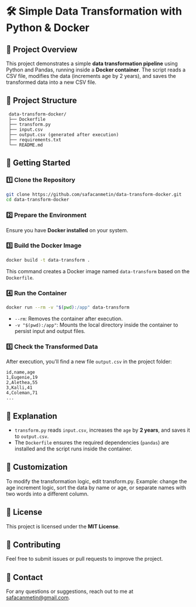 # 🛠️ Simple Data Transformation with Python & Docker

## 📌 Project Overview

This project demonstrates a simple **data transformation pipeline** using Python and Pandas, running inside a **Docker container**. The script reads a CSV file, modifies the data (increments age by 2 years), and saves the transformed data into a new CSV file.

## 📂 Project Structure

```
 data-transform-docker/
 ├── Dockerfile
 ├── transform.py
 ├── input.csv
 ├── output.csv (generated after execution)
 ├── requirements.txt
 └── README.md
```

## 🚀 Getting Started

### 1️⃣ Clone the Repository

```sh
git clone https://github.com/safacanmetin/data-transform-docker.git
cd data-transform-docker
```

### 2️⃣ Prepare the Environment

Ensure you have **Docker installed** on your system.

### 3️⃣ Build the Docker Image

```sh
docker build -t data-transform .
```

This command creates a Docker image named `data-transform` based on the `Dockerfile`.

### 4️⃣ Run the Container

```sh
docker run --rm -v "$(pwd):/app" data-transform
```

- `--rm`: Removes the container after execution.
- `-v "$(pwd):/app"`: Mounts the local directory inside the container to persist input and output files.

### 5️⃣ Check the Transformed Data

After execution, you'll find a new file `output.csv` in the project folder:

```csv
id,name,age
1,Eugenie,19
2,Alethea,55
3,Kalli,41
4,Coleman,71
...
```

## 📝 Explanation

- `transform.py` reads `input.csv`, increases the `age` by **2 years**, and saves it to `output.csv`.
- The `Dockerfile` ensures the required dependencies (`pandas`) are installed and the script runs inside the container.

## 🔧 Customization

To modify the transformation logic, edit transform.py. Example: change the age increment logic, sort the data by name or age, or separate names with two words into a different column.

## 📜 License

This project is licensed under the **MIT License**.

## 🤝 Contributing

Feel free to submit issues or pull requests to improve the project.

## 📧 Contact

For any questions or suggestions, reach out to me at [safacanmetin@gmail.com](mailto\:safacanmetin@gmail.com).


